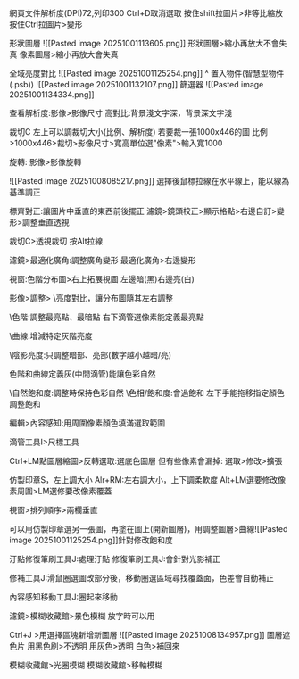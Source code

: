 網頁文件解析度(DPI)72,列印300
Ctrl+D取消選取
按住shift拉圖片>非等比縮放
按住Ctrl拉圖片>變形

形狀圖層
![[Pasted image 20251001113605.png]]
形狀圖層>縮小再放大不會失真
像素圖層>縮小再放大會失真

全域亮度對比
![[Pasted image 20251001125254.png]]
           ^
置入物件(智慧型物件 (.psb))
![[Pasted image 20251001132107.png]]
篩選器
![[Pasted image 20251001134334.png]]

查看解析度:影像>影像尺寸
高對比:背景淺文字深，背景深文字淺

裁切C
左上可以調裁切大小(比例、解析度)
若要裁一張1000x446的圖
比例>1000x446>裁切>影像尺寸>寬高單位選"像素">輸入寬1000

旋轉: 影像>影像旋轉

![[Pasted image 20251008085217.png]]
選擇後鼠標拉線在水平線上，能以線為基準調正

標齊對正:讓圖片中垂直的東西前後擺正
濾鏡>鏡頭校正>顯示格點>右邊自訂>變形>調整垂直透視

裁切C>透視裁切
按Alt拉線

濾鏡>最適化廣角:調整廣角變形
最適化廣角>右邊變形

視窗:色階分布圖>右上拓展視圖
左邊暗(黑)右邊亮(白)

影像>調整>
\亮度對比，讓分布圖隨其左右調整

\色階:調整最亮點、最暗點
右下滴管選像素能定義最亮點

\曲線:增減特定灰階亮度

\陰影亮度:只調整暗部、亮部(數字越小越暗/亮)

色階和曲線定義灰(中間滴管)能讓色彩自然

\自然飽和度:調整時保持色彩自然
\色相/飽和度:會過飽和
左下手能拖移指定顏色調整飽和

編輯>內容感知:用周圍像素顏色填滿選取範圍

滴管工具I>尺標工具

Ctrl+LM點圖層縮圖>反轉選取:選底色圖層
但有些像素會漏掉:
選取>修改>擴張

仿製印章S，左上調大小
Alr+RM:左右調大小，上下調柔軟度
Alt+LM選要修改像素周圍>LM選修要改像素覆蓋

視窗>排列順序>兩欄垂直

可以用仿製印章選另一張圖，再塗在圖上(開新圖層)，用調整圖層>曲線![[Pasted image 20251001125254.png]]針對修改飽和度

汙點修復筆刷工具J:處理汙點
修復筆刷工具J:會針對光影補正

修補工具J:滑鼠圈選圖改部分後，移動圈選區域尋找覆蓋面，色差會自動補正

內容感知移動工具J:圈起來移動

濾鏡>模糊收藏館>景色模糊
放字時可以用

Ctrl+J >用選擇區塊新增新圖層
![[Pasted image 20251008134957.png]]
圖層遮色片
用黑色刷>不透明
用灰色>透明
白色>補回來

模糊收藏館>光圈模糊
模糊收藏館>移軸模糊